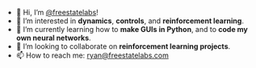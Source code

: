 - 👋 Hi, I’m [@freestatelabs](https://github.com/freestatelabs)!
- 👀 I’m interested in **dynamics**, **controls**, and **reinforcement learning**.
- 🌱 I’m currently learning how to **make GUIs in Python**, and to **code my own neural networks**.
- 💞️ I’m looking to collaborate on **reinforcement learning projects**.
- 📫 How to reach me: ryan@freestatelabs.com

<!---
freestatelabs/freestatelabs is a ✨ special ✨ repository because its `README.md` (this file) appears on your GitHub profile.
You can click the Preview link to take a look at your changes.
--->
